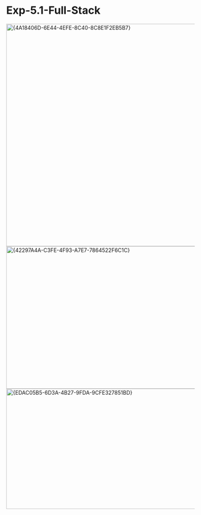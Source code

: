 # Exp-5.1-Full-Stack
<img width="819" height="595" alt="{4A18406D-6E44-4EFE-8C40-8C8E1F2EB5B7}" src="https://github.com/user-attachments/assets/c3790575-f6f8-423f-bf4c-c894b9f5e3da" />
<img width="875" height="381" alt="{42297A4A-C3FE-4F93-A7E7-7864522F6C1C}" src="https://github.com/user-attachments/assets/5a935fa6-1f02-4f05-a240-41fa685dccaa" />
<img width="877" height="322" alt="{EDAC05B5-6D3A-4B27-9FDA-9CFE327851BD}" src="https://github.com/user-attachments/assets/db6db90e-91fa-42d7-8393-7c347f9926c0" />
